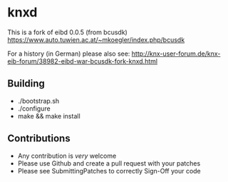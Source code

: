 knxd
====

This is a fork of eibd 0.0.5 (from bcusdk)
https://www.auto.tuwien.ac.at/~mkoegler/index.php/bcusdk

For a history (in German) please also see:
http://knx-user-forum.de/knx-eib-forum/38982-eibd-war-bcusdk-fork-knxd.html

## Building

* ./bootstrap.sh
* ./configure
* make && make install

## Contributions

* Any contribution is *very* welcome
* Please use Github and create a pull request with your patches
* Please see SubmittingPatches to correctly Sign-Off your code
